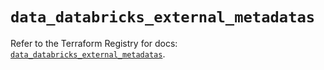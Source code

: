 # `data_databricks_external_metadatas`

Refer to the Terraform Registry for docs: [`data_databricks_external_metadatas`](https://registry.terraform.io/providers/databricks/databricks/1.87.1/docs/data-sources/external_metadatas).

